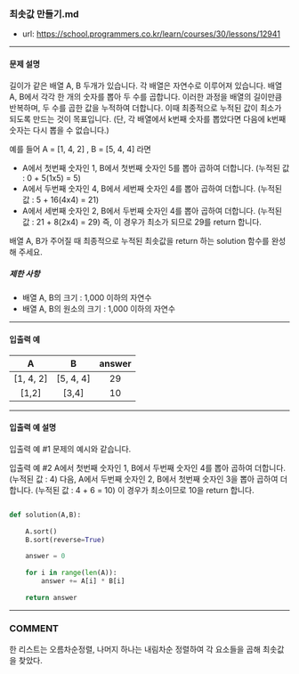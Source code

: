 ### 최솟값 만들기.md

 - url: https://school.programmers.co.kr/learn/courses/30/lessons/12941
 
 --------
 
#### 문제 설명
길이가 같은 배열 A, B 두개가 있습니다. 각 배열은 자연수로 이루어져 있습니다.
배열 A, B에서 각각 한 개의 숫자를 뽑아 두 수를 곱합니다. 이러한 과정을 배열의 길이만큼 반복하며, 두 수를 곱한 값을 누적하여 더합니다. 이때 최종적으로 누적된 값이 최소가 되도록 만드는 것이 목표입니다. (단, 각 배열에서 k번째 숫자를 뽑았다면 다음에 k번째 숫자는 다시 뽑을 수 없습니다.)

예를 들어 A = [1, 4, 2] , B = [5, 4, 4] 라면

 - A에서 첫번째 숫자인 1, B에서 첫번째 숫자인 5를 뽑아 곱하여 더합니다. (누적된 값 : 0 + 5(1x5) = 5)
 - A에서 두번째 숫자인 4, B에서 세번째 숫자인 4를 뽑아 곱하여 더합니다. (누적된 값 : 5 + 16(4x4) = 21)
 - A에서 세번째 숫자인 2, B에서 두번째 숫자인 4를 뽑아 곱하여 더합니다. (누적된 값 : 21 + 8(2x4) = 29)
즉, 이 경우가 최소가 되므로 29를 return 합니다.

배열 A, B가 주어질 때 최종적으로 누적된 최솟값을 return 하는 solution 함수를 완성해 주세요.

##### 제한 사항
 - 배열 A, B의 크기 : 1,000 이하의 자연수
 - 배열 A, B의 원소의 크기 : 1,000 이하의 자연수
--------
 
#### 입출력 예
|A|B|answer|
|:---:|:---:|:---:|
|[1, 4, 2]|[5, 4, 4]|29|
|[1,2]|[3,4]|10|
 
--------

#### 입출력 예 설명
입출력 예 #1
문제의 예시와 같습니다.

입출력 예 #2
A에서 첫번째 숫자인 1, B에서 두번째 숫자인 4를 뽑아 곱하여 더합니다. (누적된 값 : 4) 다음, A에서 두번째 숫자인 2, B에서 첫번째 숫자인 3을 뽑아 곱하여 더합니다. (누적된 값 : 4 + 6 = 10)
이 경우가 최소이므로 10을 return 합니다.

```python

def solution(A,B):
    
    A.sort()
    B.sort(reverse=True)
    
    answer = 0
    
    for i in range(len(A)):
        answer += A[i] * B[i]      
    
    return answer

```

------
### COMMENT
한 리스트는 오름차순정렬, 나머지 하나는 내림차순 정렬하여 각 요소들을 곱해 최솟값을 찾았다.




